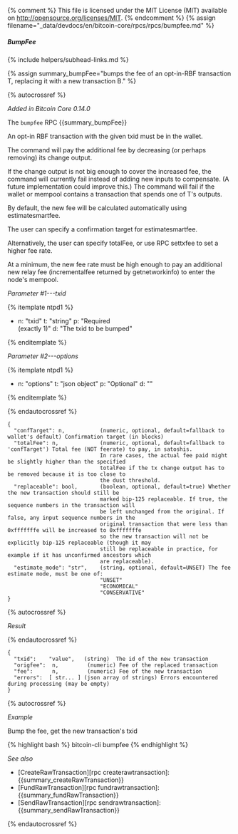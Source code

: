 {% comment %}
This file is licensed under the MIT License (MIT) available on
http://opensource.org/licenses/MIT.
{% endcomment %}
{% assign filename="_data/devdocs/en/bitcoin-core/rpcs/rpcs/bumpfee.md" %}

##### BumpFee
{% include helpers/subhead-links.md %}

{% assign summary_bumpFee="bumps the fee of an opt-in-RBF transaction T, replacing it with a new transaction B." %}

{% autocrossref %}

*Added in Bitcoin Core 0.14.0*

The `bumpfee` RPC {{summary_bumpFee}}

An opt-in RBF transaction with the given txid must be in the wallet.

The command will pay the additional fee by decreasing (or perhaps removing) its change output.

If the change output is not big enough to cover the increased fee, the command will currently fail
instead of adding new inputs to compensate. (A future implementation could improve this.)
The command will fail if the wallet or mempool contains a transaction that spends one of T's outputs.

By default, the new fee will be calculated automatically using estimatesmartfee.

The user can specify a confirmation target for estimatesmartfee.

Alternatively, the user can specify totalFee, or use RPC settxfee to set a higher fee rate.

At a minimum, the new fee rate must be high enough to pay an additional new relay fee (incrementalfee
returned by getnetworkinfo) to enter the node's mempool.

*Parameter #1---txid*

{% itemplate ntpd1 %}
- n: "txid"
  t: "string"
  p: "Required<br>(exactly 1)"
  d: "The txid to be bumped"

{% enditemplate %}

*Parameter #2---options*

{% itemplate ntpd1 %}
- n: "options"
  t: "json object"
  p: "Optional"
  d: ""

{% enditemplate %}

{% endautocrossref %}

    {
      "confTarget": n,           (numeric, optional, default=fallback to wallet's default) Confirmation target (in blocks)
      "totalFee": n,             (numeric, optional, default=fallback to 'confTarget') Total fee (NOT feerate) to pay, in satoshis.
                                 In rare cases, the actual fee paid might be slightly higher than the specified
                                 totalFee if the tx change output has to be removed because it is too close to
                                 the dust threshold.
      "replaceable": bool,       (boolean, optional, default=true) Whether the new transaction should still be
                                 marked bip-125 replaceable. If true, the sequence numbers in the transaction will
                                 be left unchanged from the original. If false, any input sequence numbers in the
                                 original transaction that were less than 0xfffffffe will be increased to 0xfffffffe
                                 so the new transaction will not be explicitly bip-125 replaceable (though it may
                                 still be replaceable in practice, for example if it has unconfirmed ancestors which
                                 are replaceable).
      "estimate_mode": "str",    (string, optional, default=UNSET) The fee estimate mode, must be one of:
                                 "UNSET"
                                 "ECONOMICAL"
                                 "CONSERVATIVE"
    }

{% autocrossref %}

*Result*

{% endautocrossref %}

    {
      "txid":    "value",   (string)  The id of the new transaction
      "origfee":  n,         (numeric) Fee of the replaced transaction
      "fee":      n,         (numeric) Fee of the new transaction
      "errors":  [ str... ] (json array of strings) Errors encountered during processing (may be empty)
    }

{% autocrossref %}

*Example*

Bump the fee, get the new transaction's txid

{% highlight bash %}
bitcoin-cli bumpfee <txid>
{% endhighlight %}

*See also*

* [CreateRawTransaction][rpc createrawtransaction]: {{summary_createRawTransaction}}
* [FundRawTransaction][rpc fundrawtransaction]: {{summary_fundRawTransaction}}
* [SendRawTransaction][rpc sendrawtransaction]: {{summary_sendRawTransaction}}

{% endautocrossref %}

